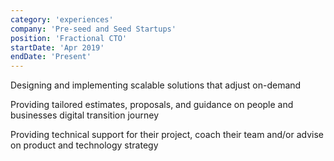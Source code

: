 ```yaml
---
category: 'experiences'
company: 'Pre-seed and Seed Startups'
position: 'Fractional CTO'
startDate: 'Apr 2019'
endDate: 'Present'
---
```


Designing and implementing scalable solutions that adjust on-demand

Providing tailored estimates, proposals, and guidance on people and businesses digital transition journey

Providing technical support for their project, coach their team and/or advise on product and technology strategy

